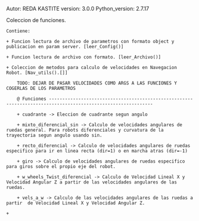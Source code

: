 Autor: REDA KASTITE
version: 3.0.0
Python_version: 2.7.17

Coleccion de funciones. 
    
    Contiene:

    + Funcion lectura de archivo de parametros con formato object y publicacion en param server. [leer_Config()]

    + Funcion lectura de archivo con formato. [leer_Archivo()]

    + Coleccion de metodos para calculo de velocidades en Navegacion Robot. [Nav_utils().[]]

        TODO: DEJAR DE PASAR VELOCIDADES COMO ARGS A LAS FUNCIONES Y COGERLAS DE LOS PARAMETROS

        @ Funciones -------------------------------------------------------------------------------------------------------------

        + cuadrante -> Eleccion de cuadrante segun angulo

        + mixto_diferencial_sin -> Calculo de velocidades angulares de ruedas general. Para robots diferenciales y curvatura de la trayectoria segun angulo usando sin.

        + recto_diferencial -> Calculo de velocidades angulares de ruedas especifico para ir en linea recta (dir=1) o en marcha atras (dir=-1)

        + giro -> Calculo de velocidades angulares de ruedas especifico para giros sobre el propio eje del robot.

        + w_wheels_Twist_diferencial -> Calculo de Velocidad Lineal X y Velocidad Angular Z a partir de las velocidades angulares de las ruedas.

        + vels_a_w -> Calculo de las velocidades angulares de las ruedas a partir  de Velocidad Lineal X y Velocidad Angular Z.

    + 